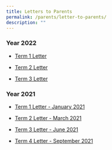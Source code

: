 ```yaml
---
title: Letters to Parents
permalink: /parents/letter-to-parents/
description: ""
---
```

<h3><strong>Year 2022</strong></h3>
<ul>
<li>
<p><a href="https://moe-canberrasec-staging.netlify.app/files/Term%201%20Letter%20to%20Parents%202022.pdf" target="_blank" rel="noopener">Term 1 Letter</a></p>
</li>
<li>
<p><a href="https://moe-canberrasec-staging.netlify.app/files/Term%202%20Letter%20to%20Parents%202022.pdf" target="_blank" rel="noopener">Term 2 Letter</a></p>
</li>
<li>
<p><a href="/files/Term%203%20Letter%20to%20Parents%202022_final%20v4.pdf" target="_blank" rel="noopener">Term 3 Letter</a></p>
</li>
</ul>
<h3><strong>Year 2021</strong></h3>
<ul>
<li>
<p><a href="https://moe-canberrasec-staging.netlify.app/files/Term%201%20Parent%20Letter%202021.pdf" target="_blank" rel="noopener">Term 1 Letter - January 2021</a></p>
</li>
<li>
<p><a href="https://moe-canberrasec-staging.netlify.app/files/Term%202%20Letter%20to%20Parents%202021.pdf" target="_blank" rel="noopener">Term 2 Letter - March 2021</a></p>
</li>
<li>
<p><a href="https://moe-canberrasec-staging.netlify.app/files/Term%203%20Letter%20to%20Parents%202021_24%20June%202021.pdf" target="_blank" rel="noopener">Term 3 Letter - June 2021</a></p>
</li>
<li>
<p><a href="https://moe-canberrasec-staging.netlify.app/files/Term%204%20Letter%20to%20Parents%202021_V2.pdf" target="_blank" rel="noopener">Term 4 Letter - September 2021</a></p>
</li>
</ul>